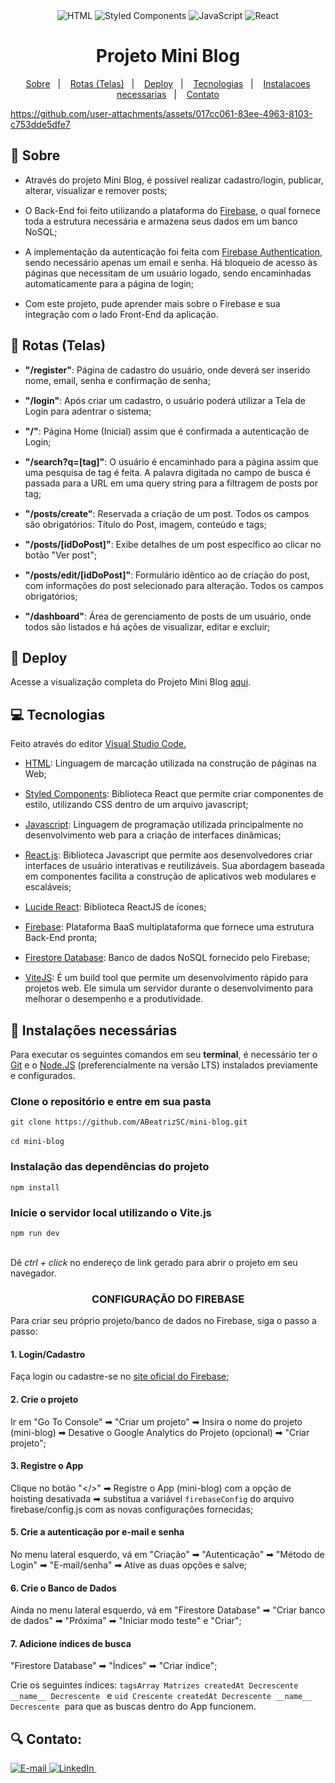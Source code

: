<div align="center"> 
    <a ref="https://developer.mozilla.org/pt-BR/docs/Web/HTML" target="_blank">
        <img src="https://img.shields.io/badge/HTML-E34F26.svg?logo=html5&logoColor=white" alt="HTML">
    </a>
    <a ref="https://styled-components.com/" target="_blank">
        <img src="https://img.shields.io/badge/Styled Components-0E1013.svg?logo=styledcomponents&logoColor=E69280" alt="Styled Components">
    </a>
    <a ref="https://developer.mozilla.org/en-US/docs/Web/JavaScript" target="_blank">
        <img src="https://img.shields.io/badge/JavaScript-F7DF1E.svg?logo=javascript&logoColor=black" alt="JavaScript">
    </a>
    <a ref="https://developer.mozilla.org/en-US/docs/Learn/Tools_and_testing/Client-side_JavaScript_frameworks/React_getting_started" target="_blank">
        <img src="https://img.shields.io/badge/React-313335.svg?logo=react&logoColor=67DEFF" alt="React">
    </a>
</div>

<div align="center"> 
  <h1>Projeto Mini Blog</h1>
    
  [Sobre](#sobre)&nbsp;&nbsp;&nbsp;|&nbsp;&nbsp;&nbsp; [Rotas (Telas)](#rotas)&nbsp;&nbsp;&nbsp;|&nbsp;&nbsp;&nbsp; [Deploy](#deploy)&nbsp;&nbsp;&nbsp;|&nbsp;&nbsp;&nbsp; [Tecnologias](#tecnologias)&nbsp;&nbsp;&nbsp;|&nbsp;&nbsp;&nbsp; [Instalacoes necessarias](#instalacoes)&nbsp;&nbsp;&nbsp;|&nbsp;&nbsp;&nbsp; [Contato](#contato)
</div>


https://github.com/user-attachments/assets/017cc061-83ee-4963-8103-c753dde5dfe7


<h2 name="sobre">📝 Sobre</h2>
<ul style="display: flex; flex-direction: column; gap: 15px">
  <li>Através do projeto Mini Blog, é possível realizar cadastro/login, publicar, alterar, visualizar e remover posts;
  </li>
  <li>O Back-End foi feito utilizando a plataforma do <a href="https://firebase.google.com/docs/guides?hl=pt-br" target="_blank">Firebase</a>, o qual fornece toda a estrutura necessária e armazena seus dados em um banco NoSQL;
  </li>
  <li>A implementação da autenticação foi feita com <a href="https://firebase.google.com/docs/auth?hl=pt-br" target="_blank">Firebase Authentication</a>, sendo necessário apenas um email e senha. Há bloqueio de acesso às páginas que necessitam de um usuário logado, sendo encaminhadas automaticamente para a página de login;</li>
  <li>Com este projeto, pude aprender mais sobre o Firebase e sua integração com o lado Front-End da aplicação.</li>
</ul>

<h2 name="rotas">📲 Rotas (Telas)</h2>
<ul style="display: flex; flex-direction: column; gap: 15px">
  <li>
    <strong>"/register"</strong>: Página de cadastro do usuário, onde deverá ser inserido nome, email, senha e confirmação de senha;
  </li>
  <li>
    <strong>"/login"</strong>: Após criar um cadastro, o usuário poderá utilizar a Tela de Login para adentrar o sistema;
  </li>
  <li>
    <strong>"/"</strong>: Página Home (Inicial) assim que é confirmada a autenticação de Login;
  </li>
  <li>
    <strong>"/search?q=[tag]"</strong>: O usuário é encaminhado para a página assim que uma pesquisa de tag é feita. A palavra digitada no campo de busca é passada para a URL em uma query string para a filtragem de posts por tag;
  </li>
  <li>
    <strong>"/posts/create"</strong>: Reservada a criação de um post. Todos os campos são obrigatórios: Título do Post, imagem, conteúdo e tags;
  </li>
  <li>
    <strong>"/posts/[idDoPost]"</strong>: Exibe detalhes de um post específico ao clicar no botão "Ver post";
  </li>
  <li>
    <strong>"/posts/edit/[idDoPost]"</strong>: Formulário idêntico ao de criação do post, com informações do post selecionado para alteração. Todos os campos obrigatórios;
  </li>
  <li>
    <strong>"/dashboard"</strong>: Área de gerenciamento de posts de um usuário, onde todos são listados e há ações de visualizar, editar e excluir; 
  </li>
</ul>

<h2 name="deploy">🔗 Deploy</h2>
<p>Acesse a visualização completa do Projeto Mini Blog <a href="https://mini-blog-teal.vercel.app" target="_blank"> aqui</a>.</p>

<h2 name="tecnologias">💻 Tecnologias</h2></p>
<p>Feito através do editor <a href="https://code.visualstudio.com/docs">Visual Studio Code.</a>

<ul style="display: flex; flex-direction: column; gap: 15px">
  <li>
    <a href="https://developer.mozilla.org/en-US/docs/Glossary/HTML5" target="_blank">HTML</a>: Linguagem de marcação utilizada na construção de páginas na Web;
  </li>
  <li>
    <a href="https://styled-components.com/" target="_blank">Styled Components</a>: Biblioteca React que permite criar componentes de estilo, utilizando CSS dentro de um arquivo javascript;
  </li>
  <li>
    <a href="https://developer.mozilla.org/en-US/docs/Web/JavaScript" target="_blank">Javascript</a>: Linguagem de programação utilizada principalmente no desenvolvimento web para a criação de interfaces dinâmicas;
  </li>
  <li>
    <a href="https://developer.mozilla.org/en-US/docs/Learn/Tools_and_testing/Client-side_JavaScript_frameworks/React_getting_started" target="_blank">React.js</a>: Biblioteca Javascript que permite aos desenvolvedores criar interfaces de usuário interativas e reutilizáveis. Sua abordagem baseada em componentes facilita a construção de aplicativos web modulares e escaláveis;
  </li>
  <li>
    <a href="https://lucide.dev/guide/packages/lucide-react" target="_blank">Lucide React</a>: Biblioteca ReactJS de ícones;
  </li>
  <li>
    <a href="https://firebase.google.com/docs/guides?hl=pt-br" target="_blank">Firebase</a>: Plataforma BaaS multiplataforma que fornece uma estrutura Back-End pronta;
  </li>
  <li>
    <a href="https://firebase.google.com/docs/database?hl=pt-br" target="_blank">Firestore Database</a>: Banco de dados NoSQL fornecido pelo Firebase;
  </li>
  <li>
    <a href="https://vitejs.dev/guide/" target="_blank">ViteJS</a>: É um build tool que permite um desenvolvimento rápido para projetos web. Ele simula um servidor durante o desenvolvimento para melhorar o desempenho e a produtividade.
  </li>
</ul>

<h2 name="instalacoes">💾 Instalações necessárias</h2>
<p>Para executar os seguintes comandos em seu <strong>terminal</strong>, é necessário ter o <a href="https://git-scm.com/downloads/" target="_blank">Git</a> e o <a href="https://nodejs.org/en/download/package-manager" target="_blank">Node.JS</a> (preferencialmente na versão LTS) instalados previamente e configurados.</p>

<h3>Clone o repositório e entre em sua pasta</h3>
<code>git clone https://github.com/ABeatrizSC/mini-blog.git</code> 
<br>
<br>
<code>cd mini-blog</code>

<h3>Instalação das dependências do projeto</h3>
<code>npm install</code>

<h3>Inicie o servidor local utilizando o Vite.js</h3>
<code>npm run dev</code>
<br>
<br>
<p>Dê <i>ctrl + click </i> no endereço de link gerado para abrir o projeto em seu navegador.</p>

<h3 align="center">CONFIGURAÇÃO DO FIREBASE</h3>
<p>Para criar seu próprio projeto/banco de dados no Firebase, siga o passo a passo:</p>
<h4>1. Login/Cadastro</h4>
<p>Faça login ou cadastre-se no <a href="https://firebase.google.com/?hl=pt-br" target="_blank">site oficial do Firebase;</a></p>

<h4>2. Crie o projeto</h4>
<p> Ir em "Go To Console" ➡ "Criar um projeto" ➡ Insira o nome do projeto (mini-blog) ➡ Desative o Google Analytics do Projeto (opcional) ➡ "Criar projeto";</p>

<h4>3. Registre o App</h4>
<p>Clique no botão "&lt;/&gt;" ➡ Registre o App (mini-blog) com a opção de hoisting desativada ➡ substitua a variável <code>firebaseConfig</code> do arquivo firebase/config.js com as novas configurações fornecidas;</p>

<h4>5. Crie a autenticação por e-mail e senha</h4>
<p>No menu lateral esquerdo, vá em "Criação" ➡ "Autenticação" ➡ "Método de Login" ➡ "E-mail/senha" ➡ Ative as duas opções e salve;</p>

<h4>6. Crie o Banco de Dados</h4>
<p>Ainda no menu lateral esquerdo, vá em "Firestore Database" ➡ "Criar banco de dados" ➡ "Próxima" ➡ "Iniciar modo teste" e "Criar";</p>

<h4>7. Adicione índices de busca</h4>
<p>"Firestore Database" ➡ "Índices" ➡ "Criar índice";</p>
<p>Crie os seguintes índices:	<code>tagsArray Matrizes createdAt Decrescente __name__ Decrescente </code>&nbsp;e <code>uid Crescente createdAt Decrescente __name__ Decrescente</code>&nbsp; para que as buscas dentro do App funcionem.</p>

<h2 name="contato">🔍 Contato:</h2>
<a href="mailto:anabeatrizscarmoni@gmail.com">
  <img src="https://img.shields.io/badge/email-fff.svg?logo=gmail&logoColor=red" alt="E-mail">
</a>
<a href="http://www.linkedin.com/in/anabeatrizsantuccicarmoni">
  <img src="https://img.shields.io/badge/LinkedIn-0A78B5.svg?logo=linkedin&logoColor=white" alt="LinkedIn">
</a>
&nbsp;&nbsp;
